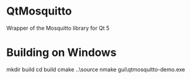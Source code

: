 # QtMosquitto
Wrapper of the Mosquitto library for Qt 5


# Building on Windows
mkdir build
cd build
cmake ..\source
nmake
gui\qtmosquitto-demo.exe
